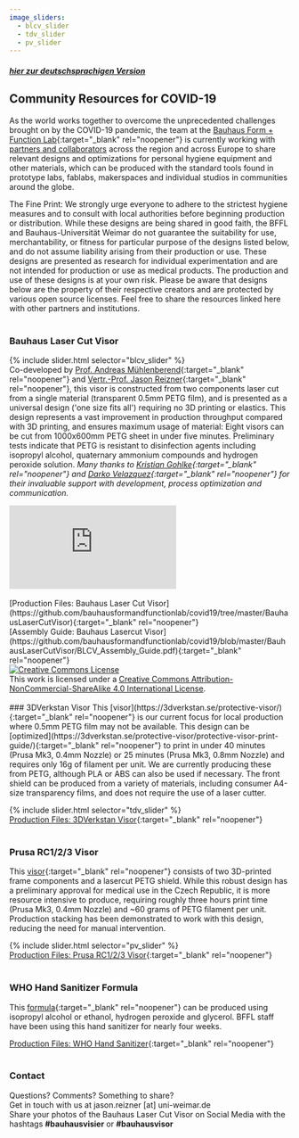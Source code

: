 ```yaml
---
image_sliders:
  - blcv_slider
  - tdv_slider
  - pv_slider
---
```


##### [hier zur deutschsprachigen Version](https://bffl.io/de)

## Community Resources for COVID-19
As the world works together to overcome the unprecedented challenges brought on by the COVID-19 pandemic, the team at the [Bauhaus Form + Function Lab](https://uni-weimar.de/bffl){:target="_blank" rel="noopener"} is currently working with [partners and collaborators](http://bffl.io/partners) across the region and across Europe to share relevant designs and optimizations for personal hygiene equipment and other materials, which can be produced with the standard tools found in prototype labs, fablabs, makerspaces and individual studios in communities around the globe.

The Fine Print: We strongly urge everyone to adhere to the strictest hygiene measures and to consult with local authorities before beginning production or distribution. While these designs are being shared in good faith, the BFFL and Bauhaus-Universität Weimar do not guarantee the suitability for use, merchantability, or fitness for particular purpose of the designs listed below, and do not assume liability arising from their production or use. These designs are presented as research for individual experimentation and are not intended for production or use as medical products. The production and use of these designs is at your own risk. Please be aware that designs below are the property of their respective creators and are protected by various open source licenses. Feel free to share the resources linked here with other partners and institutions.
<br /><br />
### Bauhaus Laser Cut Visor
{% include slider.html selector="blcv_slider" %}
<br />
Co-developed by [Prof. Andreas Mühlenberend](https://www.uni-weimar.de/en/art-and-design/structure/disciplines-staff/produktdesign-product-design/prof-andreas-muehlenberend/){:target="_blank" rel="noopener"} and [Vertr.-Prof. Jason Reizner](https://www.uni-weimar.de/de/kunst-und-gestaltung/professuren/interface-design/){:target="_blank" rel="noopener"}, this visor is constructed from two components laser cut from a single material (transparent 0.5mm PETG film), and is presented as a universal design ('one size fits all') requiring no 3D printing or elastics. This design represents a vast improvement in production throughput compared with 3D printing, and ensures maximum usage of material: Eight visors can be cut from 1000x600mm PETG sheet in under five minutes.  Preliminary tests indicate that PETG is resistant to disinfection agents including isopropyl alcohol, quaternary ammonium compounds and hydrogen peroxide solution. *Many thanks to [Kristian Gohlke](https://www.uni-weimar.de/de/kunst-und-gestaltung/struktur/lehrgebiete-personen/produktdesign/kristian-gohlke-msc-digital-media/){:target="_blank" rel="noopener"} and [Darko Velazquez](https://www.uni-weimar.de/de/kunst-und-gestaltung/struktur/lehrgebiete-personen/medienkunstmediengestaltung/jesus-velazquez/){:target="_blank" rel="noopener"} for their invaluable support with development, process optimization and communication.*

<div class="embed-youtube"><iframe src="https://www.youtube-nocookie.com/embed/kSDAMLoUkxs?hd=1&modestbranding=1&showinfo=0&autohide=1&controls=1&hl=en&cc_load_policy=1&cc_lang_pref=en" frameborder="0" allow="accelerometer; autoplay=0; encrypted-media; gyroscope; picture-in-picture" allowfullscreen></iframe></div>
<br />
[Production Files: Bauhaus Laser Cut Visor](https://github.com/bauhausformandfunctionlab/covid19/tree/master/BauhausLaserCutVisor){:target="_blank" rel="noopener"}<br />
[Assembly Guide: Bauhaus Lasercut Visor](https://github.com/bauhausformandfunctionlab/covid19/blob/master/BauhausLaserCutVisor/BLCV_Assembly_Guide.pdf){:target="_blank" rel="noopener"}<br />
<a rel="license" href="http://creativecommons.org/licenses/by-nc-sa/4.0/" target="_blank"><img alt="Creative Commons License" style="border-width:0" src="https://i.creativecommons.org/l/by-nc-sa/4.0/88x31.png" /></a><br />This work is licensed under a <a rel="license" href="http://creativecommons.org/licenses/by-nc-sa/4.0/" target="_blank">Creative Commons Attribution-NonCommercial-ShareAlike 4.0 International License</a>.
<br /><br />
### 3DVerkstan Visor
This [visor](https://3dverkstan.se/protective-visor/){:target="_blank" rel="noopener"} is our current focus for local production where 0.5mm PETG film may not be available. This design can be [optimized](https://3dverkstan.se/protective-visor/protective-visor-print-guide/){:target="_blank" rel="noopener"} to print in under 40 minutes (Prusa Mk3, 0.4mm Nozzle) or 25 minutes (Prusa Mk3, 0.8mm Nozzle) and requires only 16g of filament per unit. We are currently producing these from PETG, although PLA or ABS can also be used if necessary. The front shield can be produced from a variety of materials, including consumer A4-size transparency films, and does not require the use of a laser cutter.

{% include slider.html selector="tdv_slider" %}
<br />
[Production Files: 3DVerkstan Visor](https://github.com/bauhausformandfunctionlab/covid19/tree/master/3DVerkstanVisor){:target="_blank" rel="noopener"}
<br /><br />
### Prusa RC1/2/3 Visor
This [visor](https://www.prusaprinters.org/prints/25857-prusa-protective-face-shield-rc3){:target="_blank" rel="noopener"} consists of two 3D-printed frame components and a lasercut PETG shield. While this robust design has a preliminary approval for medical use in the Czech Republic, it is more resource intensive to produce, requiring roughly three hours print time (Prusa Mk3, 0.4mm Nozzle) and ~60 grams of PETG filament per unit. Production stacking has been demonstrated to work with this design, reducing the need for manual intervention.

{% include slider.html selector="pv_slider" %}
<br />
[Production Files: Prusa RC1/2/3 Visor](https://github.com/bauhausformandfunctionlab/covid19/tree/master/PrusaVisor){:target="_blank" rel="noopener"}
<br /><br />
### WHO Hand Sanitizer Formula
This [formula](https://www.who.int/gpsc/5may/Guide_to_Local_Production.pdf){:target="_blank" rel="noopener"} can be produced using isopropyl alcohol or ethanol, hydrogen peroxide and glycerol. BFFL staff have been using this hand sanitizer for nearly four weeks.

[Production Files: WHO Hand Sanitizer](https://github.com/bauhausformandfunctionlab/covid19/tree/master/WHOHandSanitizer){:target="_blank" rel="noopener"}
<br /><br />
### Contact
Questions? Comments? Something to share?<br />
Get in touch with us at jason.reizner \[at] uni-weimar.de<br />
Share your photos of the Bauhaus Laser Cut Visor on Social Media with the hashtags **#bauhausvisier** or **#bauhausvisor**